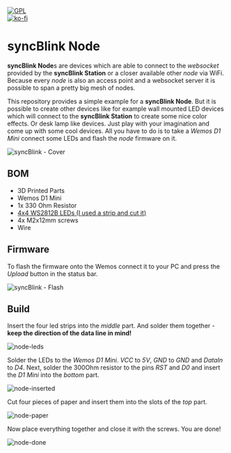[![GPL](https://img.shields.io/github/license/syncBlink/syncBlink)](https://github.com/syncBlink/syncBlink/blob/main/LICENSE)   
[![ko-fi](https://www.ko-fi.com/img/githubbutton_sm.svg)](https://ko-fi.com/A0A01MQZP)

# syncBlink Node
**syncBlink Node**s are devices which are able to connect to the *websocket* provided by the **syncBlink Station** or a closer available other *node* via WiFi. Because every *node* is also an access point and a websocket server it is possible to span a pretty big mesh of nodes.

This repository provides a simple example for a **syncBlink Node**. But it is possible to create other devices like for example wall mounted LED devices which will connect to the **syncBlink Station** to create some nice color effects. Or desk lamp like devices. Just play with your imagination and come up with some cool devices. All you have to do is to take a *Wemos D1 Mini* connect some LEDs and flash the *node* firmware on it.

![syncBlink - Cover](https://raw.githubusercontent.com/syncBlink/syncBlink/main/node/img/cover.jpg)

## BOM

- 3D Printed Parts
- Wemos D1 Mini
- 1x 330 Ohm Resistor
- [4x4 WS2812B LEDs (I used a strip and cut it)](https://www.amazon.de/dp/B01CDTED80)
- 4x M2x12mm screws
- Wire

## Firmware

To flash the firmware onto the Wemos connect it to your PC and press the *Upload* button in the status bar.

![syncBlink - Flash](https://raw.githubusercontent.com/syncBlink/syncBlink/main/node/img/flash.png)

## Build

Insert the four led strips into the *middle* part. And solder them together - **keep the direction of the data line in mind!**

![node-leds](https://raw.githubusercontent.com/syncBlink/syncBlink/main/node/img/node-leds.jpg)

Solder the LEDs to the *Wemos D1 Mini*. *VCC* to *5V*, *GND* to *GND* and *DataIn* to *D4*. Next, solder the 300Ohm resistor to the pins *RST* and *D0* and insert the *D1 Mini* into the *bottom* part.

![node-inserted](https://raw.githubusercontent.com/syncBlink/syncBlink/main/node/img/node-inserted.jpg)

Cut four pieces of paper and insert them into the slots of the *top* part.

![node-paper](https://raw.githubusercontent.com/syncBlink/syncBlink/main/node/img/node-paper.jpg)

Now place everything together and close it with the screws. You are done!

![node-done](https://raw.githubusercontent.com/syncBlink/syncBlink/main/node/img/cover.jpg)